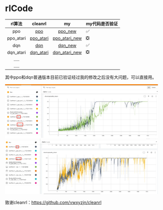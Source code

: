 ﻿# rlCode
| rl算法 | cleanrl | my | my代码是否验证 |
| :---: | :---: | :---: | --- |
| ppo | [ppo](https://github.com/acezsq/rlCode/blob/main/ppo.py) | [ppo_new](https://github.com/acezsq/rlCode/blob/main/ppo_new.py) | ✅ |
| ppo_atari | [ppo_atari](https://github.com/acezsq/rlCode/blob/main/ppo_atari.py) | [ppo_atari_new](https://github.com/acezsq/rlCode/blob/main/ppo_atari_new.py) | ❎ |
| dqn | [dqn](https://github.com/acezsq/rlCode/blob/main/dqn.py) | [dqn_new](https://github.com/acezsq/rlCode/blob/main/dqn_new.py) | ✅ |
| dqn_atari | [dqn_atari](https://github.com/acezsq/rlCode/blob/main/dqn_atari.py) | [dqn_atari_new](https://github.com/acezsq/rlCode/blob/main/dqn_atari_new.py) | ❎ |
| ..... |  |  |  |
| ..... |  |  |  |


其中ppo和dqn普通版本目前已验证经过我的修改之后没有大问题，可以直接用。

![dqn vs dqn_new.png](https://github.com/acezsq/rlCode/blob/main/pic/dqn%20vs%20dqn_new.png)
![ppo vs ppo_new](https://github.com/acezsq/rlCode/blob/main/pic/ppo%20vs%20ppo_new.png)

致谢cleanrl：https://github.com/vwxyzjn/cleanrl
